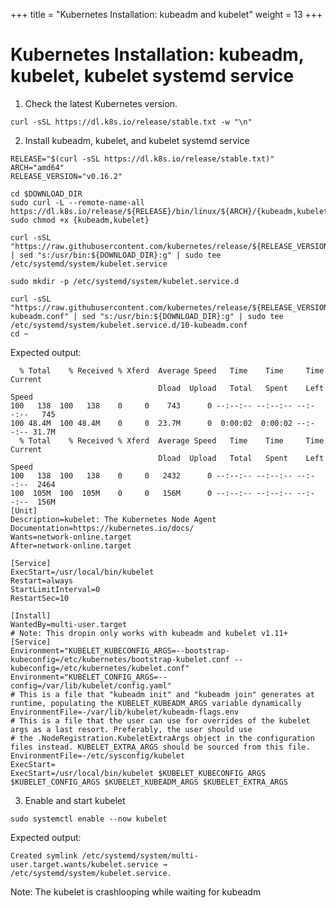+++
title = "Kubernetes Installation: kubeadm and kubelet"
weight = 13
+++

# Kubernetes Installation: kubeadm, kubelet, kubelet systemd service

1. Check the latest Kubernetes version.

```ctr:kubernetes
curl -sSL https://dl.k8s.io/release/stable.txt -w "\n"
```

2. Install kubeadm, kubelet, and kubelet systemd service

```ctr:kubernetes
RELEASE="$(curl -sSL https://dl.k8s.io/release/stable.txt)"
ARCH="amd64"
RELEASE_VERSION="v0.16.2"
```

```ctr:kubernetes
cd $DOWNLOAD_DIR
sudo curl -L --remote-name-all https://dl.k8s.io/release/${RELEASE}/bin/linux/${ARCH}/{kubeadm,kubelet}
sudo chmod +x {kubeadm,kubelet}
```

```ctr:kubernetes
curl -sSL "https://raw.githubusercontent.com/kubernetes/release/${RELEASE_VERSION}/cmd/krel/templates/latest/kubelet/kubelet.service" | sed "s:/usr/bin:${DOWNLOAD_DIR}:g" | sudo tee /etc/systemd/system/kubelet.service
```

```ctr:kubernetes
sudo mkdir -p /etc/systemd/system/kubelet.service.d
```

```ctr:kubernetes
curl -sSL "https://raw.githubusercontent.com/kubernetes/release/${RELEASE_VERSION}/cmd/krel/templates/latest/kubeadm/10-kubeadm.conf" | sed "s:/usr/bin:${DOWNLOAD_DIR}:g" | sudo tee /etc/systemd/system/kubelet.service.d/10-kubeadm.conf
cd ~
```

Expected output:

```shell
  % Total    % Received % Xferd  Average Speed   Time    Time     Time  Current
                                 Dload  Upload   Total   Spent    Left  Speed
100   138  100   138    0     0    743      0 --:--:-- --:--:-- --:--:--   745
100 48.4M  100 48.4M    0     0  23.7M      0  0:00:02  0:00:02 --:--:-- 31.7M
  % Total    % Received % Xferd  Average Speed   Time    Time     Time  Current
                                 Dload  Upload   Total   Spent    Left  Speed
100   138  100   138    0     0   2432      0 --:--:-- --:--:-- --:--:--  2464
100  105M  100  105M    0     0   156M      0 --:--:-- --:--:-- --:--:--  156M
[Unit]
Description=kubelet: The Kubernetes Node Agent
Documentation=https://kubernetes.io/docs/
Wants=network-online.target
After=network-online.target

[Service]
ExecStart=/usr/local/bin/kubelet
Restart=always
StartLimitInterval=0
RestartSec=10

[Install]
WantedBy=multi-user.target
# Note: This dropin only works with kubeadm and kubelet v1.11+
[Service]
Environment="KUBELET_KUBECONFIG_ARGS=--bootstrap-kubeconfig=/etc/kubernetes/bootstrap-kubelet.conf --kubeconfig=/etc/kubernetes/kubelet.conf"
Environment="KUBELET_CONFIG_ARGS=--config=/var/lib/kubelet/config.yaml"
# This is a file that "kubeadm init" and "kubeadm join" generates at runtime, populating the KUBELET_KUBEADM_ARGS variable dynamically
EnvironmentFile=-/var/lib/kubelet/kubeadm-flags.env
# This is a file that the user can use for overrides of the kubelet args as a last resort. Preferably, the user should use
# the .NodeRegistration.KubeletExtraArgs object in the configuration files instead. KUBELET_EXTRA_ARGS should be sourced from this file.
EnvironmentFile=-/etc/sysconfig/kubelet
ExecStart=
ExecStart=/usr/local/bin/kubelet $KUBELET_KUBECONFIG_ARGS $KUBELET_CONFIG_ARGS $KUBELET_KUBEADM_ARGS $KUBELET_EXTRA_ARGS
```

3. Enable and start kubelet

```ctr:kubernetes
sudo systemctl enable --now kubelet
```

Expected output:

```shell
Created symlink /etc/systemd/system/multi-user.target.wants/kubelet.service → /etc/systemd/system/kubelet.service.
```

Note: The kubelet is crashlooping while waiting for kubeadm